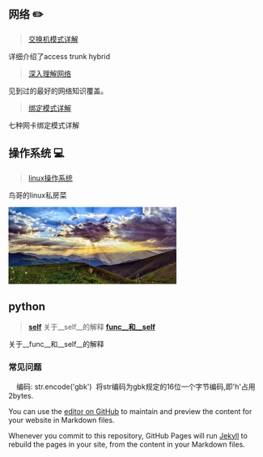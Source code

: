 ## 网络 :pencil2:


> [交换机模式详解](https://blog.csdn.net/JesseYoung/article/details/40047749)

详细介绍了access trunk hybrid

> [深入理解网络](https://wizardforcel.gitbooks.io/network-basic/content/11.html)

见到过的最好的网络知识覆盖。

> [绑定模式详解](https://blog.csdn.net/wuweilong/article/details/39720571)

七种网卡绑定模式详解

## 操作系统 :computer:

> [linux操作系统](https://wizardforcel.gitbooks.io/vbird-linux-basic-4e/content/147.html)

鸟哥的linux私房菜

<img src="https://github.com/kmhealm/kmhealm.github.io/blob/master/images/shine.jpg" />


## python

> [__self__](https://blog.csdn.net/CLHugh/article/details/75000104)
关于__self__的解释
> [__func__和__self__](https://segmentfault.com/q/1010000005175248)

关于__func__和__self__的解释


### 常见问题
     编码: str.encode('gbk')  将str编码为gbk规定的16位一个字节编码,即'h'占用2bytes.











You can use the [editor on GitHub](https://github.com/kmhealm/kmhealm.github.io/edit/master/index.md) to maintain and preview the content for your website in Markdown files.

Whenever you commit to this repository, GitHub Pages will run [Jekyll](https://jekyllrb.com/) to rebuild the pages in your site, from the content in your Markdown files.


